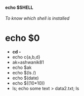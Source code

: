 #### echo $SHELL

*To know which shell is installed*

# echo $0

* **cd -**
* echo c{a,b,d}
* ak=ashwanik81
* echo $ak
* echo $(ls /)
* echo $(date)
* echo $((10*10))
* ls; echo some text > data2.txt; ls
